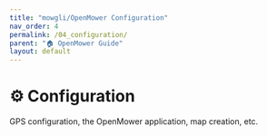 ```yaml
---
title: "mowgli/OpenMower Configuration"
nav_order: 4
permalink: /04_configuration/
parent: "🏠 OpenMower Guide"
layout: default
---
```


# ⚙️ Configuration

GPS configuration, the OpenMower application, map creation, etc.

